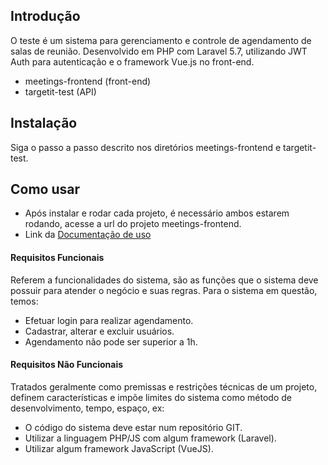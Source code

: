 ## Introdução
O teste é um sistema para gerenciamento e controle de agendamento de salas de reunião. Desenvolvido em PHP com Laravel 5.7, 
utilizando JWT Auth para autenticação e o framework Vue.js no front-end.

- meetings-frontend (front-end)
- targetit-test (API)

## Instalação
Siga o passo a passo descrito nos diretórios meetings-frontend e targetit-test.

## Como usar
- Após instalar e rodar cada projeto, é necessário ambos estarem rodando, acesse a url do projeto meetings-frontend.
- Link da [Documentação de uso](https://docs.google.com/document/d/1RMtblsXDqFS1lWLC5znOHGzFt-I69YyQGhvzrnSeqLg/edit?usp=sharing)

#### Requisitos Funcionais
Referem a funcionalidades do sistema, são as funções que o sistema deve possuir para atender o negócio e suas regras. Para o sistema em questão, temos:
- Efetuar login para realizar agendamento.
- Cadastrar, alterar e excluir usuários.
- Agendamento não pode ser superior a 1h.

#### Requisitos Não Funcionais
Tratados geralmente como premissas e restrições técnicas de um projeto, definem características e impõe limites do sistema como método de desenvolvimento, tempo, espaço, ex:
- O código do sistema deve estar num repositório GIT.
- Utilizar a linguagem PHP/JS com algum framework (Laravel).
- Utilizar algum framework JavaScript (VueJS).
